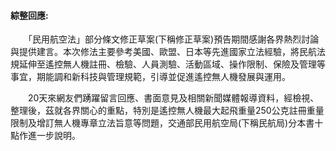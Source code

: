 #### 綜整回應:

　　「民用航空法」部分條文修正草案\(下稱修正草案\)預告期間感謝各界熱烈討論與提供建言。本次修法主要參考美國、歐盟、日本等先進國家立法經驗，將民航法規延伸至遙控無人機註冊、檢驗、人員測驗、活動區域、操作限制、保險及管理等事宜，期能調和新科技與管理規範，引導並促進遙控無人機發展與運用。

　　20天來網友們踴躍留言回應、書面意見及相關新聞媒體報導資料，經檢視、整理後，茲就各界關心的重點，特別是遙控無人機最大起飛重量250公克註冊重量限制及增訂無人機專章立法旨意等問題，交通部民用航空局\(下稱民航局\)分本書十點作進一步說明。



